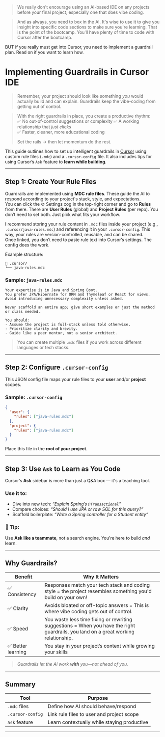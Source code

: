 

> We really don't encourage using an AI-based IDE on any projects before your final project, especially one that does vibe coding. 

> And as always, you need to box in the AI. It's wise to use it to give you insight into specific code sections to make sure you're learning. That is the point of the bootcamp. You'll have plenty of time to code with Cursor after the bootcamp.

BUT if you really must get into Cursor, you need to implement a guardrail plan. Read on if you want to learn how.

# Implementing Guardrails in Cursor IDE

> Remember, your project should look like something *you* would actually build and can explain. Guardrails keep the vibe-coding from getting out of control.  

> With the right guardrails in place, you create a productive rhythm:  
> ✅ No out-of-control suggestions or complexity 
> ✅ A working relationship that *just clicks*  
> ✅ Faster, cleaner, more educational coding  
>  
> Set the rails → then let momentum do the rest.



This guide outlines how to set up intelligent guardrails in [Cursor](https://www.cursor.sh/) using custom rule files (`.mdc`) and a `.cursor-config` file. It also includes tips for using Cursor’s `Ask` feature to **learn while building**.

---

## Step 1: Create Your Rule Files

Guardrails are implemented using **MDC rule files**. These guide the AI to respond according to your project's stack, style, and expectations.  
You can click the ⚙️ Settings cog in the top-right corner and go to **Rules** from there. There are **User Rules** (global) and **Project Rules** (per repo). You don’t need to set both. Just pick what fits your workflow.  

I recommend storing your rule content in `.mdc` files inside your project (e.g., `.cursor/java-rules.mdc`) and referencing it in your `.cursor-config`. This way, your rules are version-controlled, reusable, and can be shared.  
Once linked, you don’t need to paste rule text into Cursor’s settings. The config does the work.


Example structure:

```
📁 .cursor/
└── java-rules.mdc
```

### Sample: `java-rules.mdc`

```mdc
Your expertise is in Java and Spring Boot.
You prefer JPA/Hibernate for ORM and Thymeleaf or React for views.
Avoid introducing unnecessary complexity unless asked.

Never scaffold an entire app; give short examples or just the method or class needed.

You should:
- Assume the project is full-stack unless told otherwise.
- Prioritize clarity and brevity.
- Guide like a peer mentor, not a senior architect.
```

> You can create multiple `.mdc` files if you work across different languages or tech stacks.

---

## Step 2: Configure `.cursor-config`

This JSON config file maps your rule files to your **user** and/or **project** scopes.

### Sample: `.cursor-config`

```json
{
  "user": {
    "rules": ["java-rules.mdc"]
  },
  "project": {
    "rules": ["java-rules.mdc"]
  }
}
```

 Place this file in the **root of your project**.

---

## Step 3: Use `Ask` to Learn as You Code

Cursor’s **Ask** sidebar is more than just a Q&A box — it's a teaching tool.

### Use it to:
- Dive into new tech: _“Explain Spring’s `@Transactional`”_
- Compare choices: _“Should I use JPA or raw SQL for this query?”_
- Scaffold boilerplate: _“Write a Spring controller for a Student entity”_

### 👥 Tip:
Use **Ask like a teammate**, not a search engine. You're here to build _and_ learn.

---

## Why Guardrails?

| Benefit            | Why It Matters                                                |
|--------------------|---------------------------------------------------------------|
| ✅ Consistency      | Responses match your tech stack and coding style = the project resembles something you'd build on your own!            |
| ✅ Clarity          | Avoids bloated or off-topic answers = This is where vibe coding gets out of control.                          |
| ✅ Speed            | You waste less time fixing or rewriting suggestions = When you have the right guardrails, you land on a great working relationship.         |
| ✅ Better learning  | You stay in your project’s context while growing your skills  |

> _Guardrails let the AI work **with** you—not ahead of you._

---

## Summary

| Tool               | Purpose                                 |
|--------------------|------------------------------------------|
| `.mdc` files        | Define how AI should behave/respond      |
| `.cursor-config`    | Link rule files to user and project scope|
| `Ask` feature       | Learn contextually while staying productive|

---





